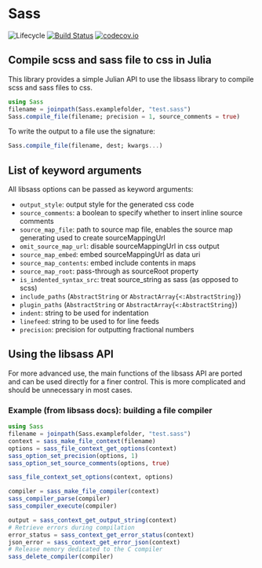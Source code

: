 # Sass

![Lifecycle](https://img.shields.io/badge/lifecycle-experimental-orange.svg)<!--
![Lifecycle](https://img.shields.io/badge/lifecycle-maturing-blue.svg)
![Lifecycle](https://img.shields.io/badge/lifecycle-stable-green.svg)
![Lifecycle](https://img.shields.io/badge/lifecycle-retired-orange.svg)
![Lifecycle](https://img.shields.io/badge/lifecycle-archived-red.svg)
![Lifecycle](https://img.shields.io/badge/lifecycle-dormant-blue.svg) -->
[![Build Status](https://travis-ci.org/piever/Sass.jl.svg?branch=master)](https://travis-ci.org/piever/Sass.jl)
[![codecov.io](http://codecov.io/github/piever/Sass.jl/coverage.svg?branch=master)](http://codecov.io/github/piever/Sass.jl?branch=master)

## Compile scss and sass file to css in Julia

This library provides a simple Julian API to use the libsass library to compile scss and sass files to css.

```julia
using Sass
filename = joinpath(Sass.examplefolder, "test.sass")
Sass.compile_file(filename; precision = 1, source_comments = true)
```

To write the output to a file use the signature:

```julia
Sass.compile_file(filename, dest; kwargs...)
```

## List of keyword arguments

All libsass options can be passed as keyword arguments:

- `output_style`: output style for the generated css code
- `source_comments`: a boolean to specify whether to insert inline source comments
- `source_map_file`: path to source map file, enables the source map generating used to create sourceMappingUrl
- `omit_source_map_url`: disable sourceMappingUrl in css output
- `source_map_embed`: embed sourceMappingUrl as data uri
- `source_map_contents`: embed include contents in maps
- `source_map_root`: pass-through as sourceRoot property
- `is_indented_syntax_src`: treat source_string as sass (as opposed to scss)
- `include_paths` (`AbstractString` or `AbstractArray{<:AbstractString}`)
- `plugin_paths` (`AbstractString` or `AbstractArray{<:AbstractString}`)
- `indent`: string to be used for indentation
- `linefeed`: string to be used to for line feeds
- `precision`: precision for outputting fractional numbers

## Using the libsass API

For more advanced use, the main functions of the libsass API are ported and can be used directly for a finer control. This is more complicated and should be unnecessary in most cases.

### Example (from libsass docs): building a file compiler

```julia
using Sass
filename = joinpath(Sass.examplefolder, "test.sass")
context = sass_make_file_context(filename)
options = sass_file_context_get_options(context)
sass_option_set_precision(options, 1)
sass_option_set_source_comments(options, true)

sass_file_context_set_options(context, options)

compiler = sass_make_file_compiler(context)
sass_compiler_parse(compiler)
sass_compiler_execute(compiler)

output = sass_context_get_output_string(context)
# Retrieve errors during compilation
error_status = sass_context_get_error_status(context)
json_error = sass_context_get_error_json(context)
# Release memory dedicated to the C compiler
sass_delete_compiler(compiler)
```
